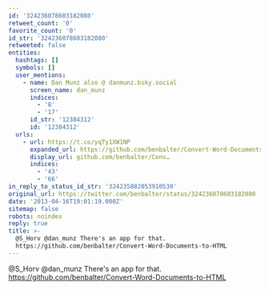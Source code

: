 ```yaml
---
id: '324236078603182080'
retweet_count: '0'
favorite_count: '0'
id_str: '324236078603182080'
retweeted: false
entities:
  hashtags: []
  symbols: []
  user_mentions:
    - name: Dan Munz also @ danmunz.bsky.social
      screen_name: dan_munz
      indices:
        - '8'
        - '17'
      id_str: '12384312'
      id: '12384312'
  urls:
    - url: https://t.co/yqTy1XW1NP
      expanded_url: https://github.com/benbalter/Convert-Word-Documents-to-HTML
      display_url: github.com/benbalter/Conv…
      indices:
        - '43'
        - '66'
in_reply_to_status_id_str: '324235882053910530'
original_url: https://twitter.com/benbalter/status/324236078603182080
date: '2013-04-16T19:01:19.000Z'
sitemap: false
robots: noindex
reply: true
title: >-
  @S_Horv @dan_munz There's an app for that.
  https://github.com/benbalter/Convert-Word-Documents-to-HTML
---
```


@S_Horv @dan_munz There's an app for that. https://github.com/benbalter/Convert-Word-Documents-to-HTML